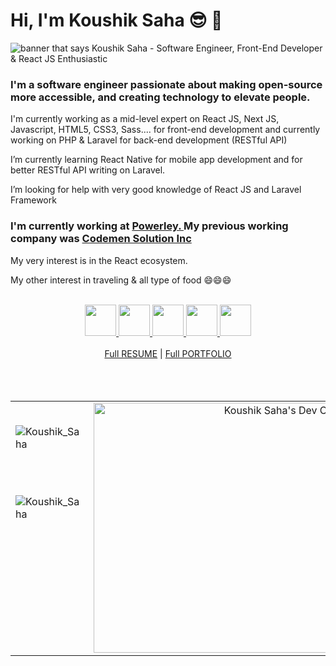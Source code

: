 # Hi, I'm Koushik Saha 😎 🖖

<img src="https://i.postimg.cc/J4J6y2Hg/Koushik-Saha-3.png" alt=" banner that says Koushik Saha - Software Engineer, Front-End Developer & React JS Enthusiastic">

### I'm a software engineer passionate about making open-source more accessible, and creating technology to elevate people. 

I'm currently working as a mid-level expert on React JS, Next JS, Javascript, HTML5, CSS3, Sass.... for front-end development and currently working on PHP & Laravel for back-end development (RESTful API) 

I’m currently learning React Native for mobile app development and for better RESTful API writing on Laravel.

I’m looking for help with very good knowledge of React JS and Laravel Framework 

### I'm currently working at <a href="https://powerley.com/">Powerley. </a> My previous working company was <a href="https://www.linkedin.com/company/codemen-solutions-inc-/">Codemen Solution Inc </a> 

My very interest is in the React ecosystem.

My other interest in traveling & all type of food 😄😄😄 <br /> <br />
<div align="center"><a href="https://bitbucket.org/Koushik666/"><img src="https://i.postimg.cc/c497Xqt6/bitbucket.png" width="50" height="50"> </a> <a href="https://github.com/Koushik-Saha"><img src="https://i.postimg.cc/25cVfmmB/github.png" width="50" height="50"> </a> <a href="https://www.linkedin.com/in/koushik-saha20/"><img src="https://i.postimg.cc/TwKhdSYN/linkedin.png" width="50" height="50"> </a> <a href="https://stackoverflow.com/users/4700694/koushik-saha"><img src="https://i.postimg.cc/134zc2Dm/stack-overflow.png" width="50" height="50"> </a> <a href="https://www.facebook.com/KoushikSaha678/"><img src="https://i.postimg.cc/brbJbtnQ/facebook.png" width="50" height="50"> </a>
</div><br/>
<div align="center"><a href="https://drive.google.com/file/d/1xRx94LPzRL4w_XASk4lJ56QKMIiO1NVB/view?usp=drive_link"> Full RESUME</a> | <a href="https://www.sahakoushik.com/home"> Full PORTFOLIO</a></div>
<br/>
<br/>
<br/>
<table>
  <tr>
    <td valign="top">
        <p>&nbsp;<img align="center" src="https://github-readme-stats.vercel.app/api?username=Koushik-Saha&show_icons=true&locale=en&theme=radical" alt="Koushik_Saha" /></p><br/>
            <p>&nbsp;<img align="center" src="https://github-readme-stats.vercel.app/api/top-langs/?username=Koushik-Saha&langs_count=8" alt="Koushik_Saha" /></p>
    </td>
    <td valign="top" align="right">
        <a href="https://app.daily.dev/koushik1995"><img src="https://api.daily.dev/devcards/112a3e4847a742fca1f719f85d2f9c09.png?r=gup" width="400" alt="Koushik Saha's Dev Card"/></a>
    </td>
  </tr>
</table>
